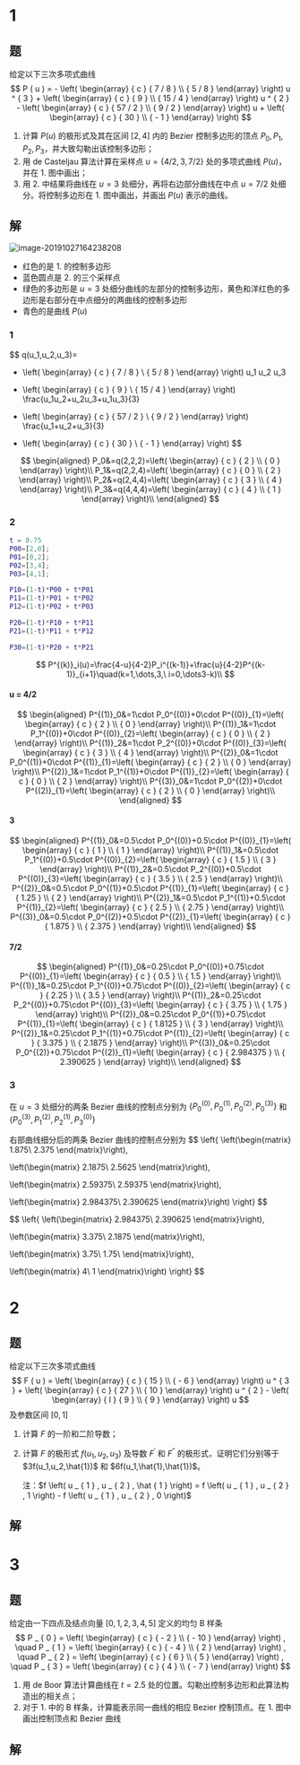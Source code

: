 # 1

## 题

给定以下三次多项式曲线
$$
P ( u ) = - \left( \begin{array} { c } { 7 / 8 } \\ { 5 / 8 } \end{array} \right) u ^ { 3 } + \left( \begin{array} { c } { 9 } \\ { 15 / 4 } \end{array} \right) u ^ { 2 } - \left( \begin{array} { c } { 57 / 2 } \\ { 9 / 2 } \end{array} \right) u + \left( \begin{array} { c } { 30 } \\ { - 1 } \end{array} \right)
$$

1. 计算 $P(u)$ 的极形式及其在区间 $[2,4]$ 内的 Bezier 控制多边形的顶点 $P_0,P_1,P_2,P_3$，并大致勾勒出该控制多边形；
2. 用 de Casteljau 算法计算在采样点 $u=\{4/2,3,7/2\}$ 处的多项式曲线 $P(u)$，并在 1.  图中画出；
3. 用 2. 中结果将曲线在 $u=3$ 处细分，再将右边部分曲线在中点 $u=7/2$ 处细分。将控制多边形在 1. 图中画出，并画出 $P(u)$ 表示的曲线。

## 解

![image-20191027164238208](assets/image-20191027164238208.jpg)

- 红色的是 1. 的控制多边形
- 蓝色圆点是 2. 的三个采样点
- 绿色的多边形是 $u=3$ 处细分曲线的左部分的控制多边形，黄色和洋红色的多边形是右部分在中点细分的两曲线的控制多边形
- 青色的是曲线 $P(u)$ 

### 1

$$
q(u_1,u_2,u_3)=
- \left( \begin{array} { c } { 7 / 8 } \\ { 5 / 8 } \end{array} \right) u_1 u_2 u_3
+ \left( \begin{array} { c } { 9 } \\ { 15 / 4 } \end{array} \right) \frac{u_1u_2+u_2u_3+u_1u_3}{3}
- \left( \begin{array} { c } { 57 / 2 } \\ { 9 / 2 } \end{array} \right) \frac{u_1+u_2+u_3}{3}
+ \left( \begin{array} { c } { 30 } \\ { - 1 } \end{array} \right)
$$

$$
\begin{aligned}
P_0&=q(2,2,2)=\left( \begin{array} { c } { 2 } \\ { 0 } \end{array} \right)\\
P_1&=q(2,2,4)=\left( \begin{array} { c } { 0 } \\ { 2 } \end{array} \right)\\
P_2&=q(2,4,4)=\left( \begin{array} { c } { 3 } \\ { 4 } \end{array} \right)\\
P_3&=q(4,4,4)=\left( \begin{array} { c } { 4 } \\ { 1 } \end{array} \right)\\
\end{aligned}
$$

### 2

```matlab
t = 0.75
P00=[2,0];
P01=[0,2];
P02=[3,4];
P03=[4,1];

P10=(1-t)*P00 + t*P01
P11=(1-t)*P01 + t*P02
P12=(1-t)*P02 + t*P03

P20=(1-t)*P10 + t*P11
P21=(1-t)*P11 + t*P12

P30=(1-t)*P20 + t*P21
```

$$
P^{(k)}_i(u)=\frac{4-u}{4-2}P_i^{(k-1)}+\frac{u}{4-2}P^{(k-1)}_{i+1}\quad(k=1,\dots,3,\ i=0,\dots3-k)\\
$$

#### u = 4/2

$$
\begin{aligned}
P^{(1)}_0&=1\cdot P_0^{(0)}+0\cdot P^{(0)}_{1}=\left( \begin{array} { c } { 2 } \\ { 0 } \end{array} \right)\\
P^{(1)}_1&=1\cdot P_1^{(0)}+0\cdot P^{(0)}_{2}=\left( \begin{array} { c } { 0 } \\ { 2 } \end{array} \right)\\
P^{(1)}_2&=1\cdot P_2^{(0)}+0\cdot P^{(0)}_{3}=\left( \begin{array} { c } { 3 } \\ { 4 } \end{array} \right)\\
P^{(2)}_0&=1\cdot P_0^{(1)}+0\cdot P^{(1)}_{1}=\left( \begin{array} { c } { 2 } \\ { 0 } \end{array} \right)\\
P^{(2)}_1&=1\cdot P_1^{(1)}+0\cdot P^{(1)}_{2}=\left( \begin{array} { c } { 0 } \\ { 2 } \end{array} \right)\\
P^{(3)}_0&=1\cdot P_0^{(2)}+0\cdot P^{(2)}_{1}=\left( \begin{array} { c } { 2 } \\ { 0 } \end{array} \right)\\
\end{aligned}
$$

#### 3

$$
\begin{aligned}
P^{(1)}_0&=0.5\cdot P_0^{(0)}+0.5\cdot P^{(0)}_{1}=\left( \begin{array} { c } { 1 } \\ { 1 } \end{array} \right)\\
P^{(1)}_1&=0.5\cdot P_1^{(0)}+0.5\cdot P^{(0)}_{2}=\left( \begin{array} { c } { 1.5 } \\ { 3 } \end{array} \right)\\
P^{(1)}_2&=0.5\cdot P_2^{(0)}+0.5\cdot P^{(0)}_{3}=\left( \begin{array} { c } { 3.5 } \\ { 2.5 } \end{array} \right)\\
P^{(2)}_0&=0.5\cdot P_0^{(1)}+0.5\cdot P^{(1)}_{1}=\left( \begin{array} { c } { 1.25 } \\ { 2 } \end{array} \right)\\
P^{(2)}_1&=0.5\cdot P_1^{(1)}+0.5\cdot P^{(1)}_{2}=\left( \begin{array} { c } { 2.5 } \\ { 2.75 } \end{array} \right)\\
P^{(3)}_0&=0.5\cdot P_0^{(2)}+0.5\cdot P^{(2)}_{1}=\left( \begin{array} { c } { 1.875 } \\ { 2.375 } \end{array} \right)\\
\end{aligned}
$$

#### 7/2

$$
\begin{aligned}
P^{(1)}_0&=0.25\cdot P_0^{(0)}+0.75\cdot P^{(0)}_{1}=\left( \begin{array} { c } { 0.5 } \\ { 1.5 } \end{array} \right)\\
P^{(1)}_1&=0.25\cdot P_1^{(0)}+0.75\cdot P^{(0)}_{2}=\left( \begin{array} { c } { 2.25 } \\ { 3.5 } \end{array} \right)\\
P^{(1)}_2&=0.25\cdot P_2^{(0)}+0.75\cdot P^{(0)}_{3}=\left( \begin{array} { c } { 3.75 } \\ { 1.75 } \end{array} \right)\\
P^{(2)}_0&=0.25\cdot P_0^{(1)}+0.75\cdot P^{(1)}_{1}=\left( \begin{array} { c } { 1.8125 } \\ { 3 } \end{array} \right)\\
P^{(2)}_1&=0.25\cdot P_1^{(1)}+0.75\cdot P^{(1)}_{2}=\left( \begin{array} { c } { 3.375 } \\ { 2.1875 } \end{array} \right)\\
P^{(3)}_0&=0.25\cdot P_0^{(2)}+0.75\cdot P^{(2)}_{1}=\left( \begin{array} { c } { 2.984375 } \\ { 2.390625 } \end{array} \right)\\
\end{aligned}
$$

### 3

在 $u=3$ 处细分的两条 Bezier 曲线的控制点分别为 $\left\{P_0^{(0)},P_0^{(1)},P_0^{(2)},P_0^{(3)}\right\}$ 和 $\left\{P_0^{(3)},P_1^{(2)},P_2^{(1)}, P_3^{(0)}\right\}$ 

右部曲线细分后的两条 Bezier 曲线的控制点分别为
$$
\left\{
\left(\begin{matrix}
1.875\\
2.375
\end{matrix}\right),

\left(\begin{matrix}
2.1875\\
2.5625
\end{matrix}\right),

\left(\begin{matrix}
2.59375\\
2.59375
\end{matrix}\right),

\left(\begin{matrix}
2.984375\\
2.390625
\end{matrix}\right)
\right\}
$$

$$
\left\{
\left(\begin{matrix}
2.984375\\
2.390625
\end{matrix}\right),

\left(\begin{matrix}
3.375\\
2.1875
\end{matrix}\right),

\left(\begin{matrix}
3.75\\
1.75\\
\end{matrix}\right),

\left(\begin{matrix}
4\\
1
\end{matrix}\right)
\right\}
$$

# 2

## 题

给定以下三次多项式曲线
$$
F ( u ) = \left( \begin{array} { c } { 15 } \\ { - 6 } \end{array} \right) u ^ { 3 } + \left( \begin{array} { c } { 27 } \\ { 10 } \end{array} \right) u ^ { 2 } - \left( \begin{array} { l } { 9 } \\ { 9 } \end{array} \right) u
$$
及参数区间 $[0,1]$ 

1. 计算 $F$ 的一阶和二阶导数；

2. 计算 $F$ 的极形式 $f(u_1,u_2,u_3)$ 及导数 $F^\prime$ 和 $F^{\prime\prime}$ 的极形式，证明它们分别等于 $3f(u_1,u_2,\hat{1})$ 和 $6f(u_1,\hat{1},\hat{1})$。

   注：$f \left( u _ { 1 } , u _ { 2 } , \hat { 1 } \right) = f \left( u _ { 1 } , u _ { 2 } , 1 \right) - f \left( u _ { 1 } , u _ { 2 } , 0 \right)$ 

## 解

# 3

## 题

给定由一下四点及结点向量 $[0,1,2,3,4,5]$ 定义的均匀 B 样条
$$
P _ { 0 } = \left( \begin{array} { c } { - 2 } \\ { - 10 } \end{array} \right) , \quad P _ { 1 } = \left( \begin{array} { c } { - 4 } \\ { 2 } \end{array} \right) , \quad P _ { 2 } = \left( \begin{array} { c } { 6 } \\ { 5 } \end{array} \right) , \quad P _ { 3 } = \left( \begin{array} { c } { 4 } \\ { - 7 } \end{array} \right)
$$

1. 用 de Boor 算法计算曲线在 $t=2.5$ 处的位置。勾勒出控制多边形和此算法构造出的相关点；
2. 对于 1. 中的 B 样条，计算能表示同一曲线的相应 Bezier 控制顶点。在 1. 图中画出控制顶点和 Bezier 曲线

## 解

